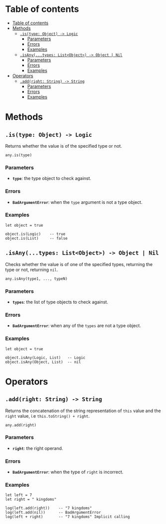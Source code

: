 
# Table of contents

- [Table of contents](#table-of-contents)
- [Methods](#methods)
  - [`.is(type: Object) -> Logic`](#istype-object---logic)
    - [Parameters](#parameters)
    - [Errors](#errors)
    - [Examples](#examples)
  - [`.isAny(...types: List<Object>) -> Object | Nil`](#isanytypes-listobject---object--nil)
    - [Parameters](#parameters-1)
    - [Errors](#errors-1)
    - [Examples](#examples-1)
- [Operators](#operators)
  - [`.add(right: String) -> String`](#addright-string---string)
    - [Parameters](#parameters-2)
    - [Errors](#errors-2)
    - [Examples](#examples-2)

# Methods

## `.is(type: Object) -> Logic`

Returns whether the value is of the specified type or not.

```lxm
any.is(type)
```

### Parameters

- **`type`**: the type object to check against.

### Errors

- **`BadArgumentError`**: when the `type` argument is not a type object.

### Examples

```lxm
let object = true

object.is(Logic)    -- true
object.is(List)     -- false
```

## `.isAny(...types: List<Object>) -> Object | Nil`

Checks whether the value is of one of the specified types, returning the type or not, returning `nil`.

```lxm
any.isAny(type1, ..., typeN)
```

### Parameters

- **`types`**: the list of type objects to check against.

### Errors

- **`BadArgumentError`**: when any of the `types` are not a type object.

### Examples

```lxm
let object = true

object.isAny(Logic, List)   -- Logic
object.isAny(Object, List)  -- nil
```

# Operators

## `.add(right: String) -> String`

Returns the concatenation of the string representation of `this` value and the `right` value, i.e `this.toString() + right`.

```lxm
any.add(right)
```

### Parameters

- **`right`**: the right operand.

### Errors

- **`BadArgumentError`**: when the type of `right` is incorrect.

### Examples

```lxm
let left = 7
let right = " kingdoms"

log(left.add(right))    -- "7 kingdoms"
log(left.add(nil))      -- BadArgumentError
log(left + right)       -- "7 kingdoms" Implicit calling
```
